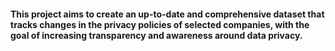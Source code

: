 #### This project aims to create an up-to-date and comprehensive dataset that tracks changes in the privacy policies of selected companies, with the goal of increasing transparency and awareness around data privacy.
